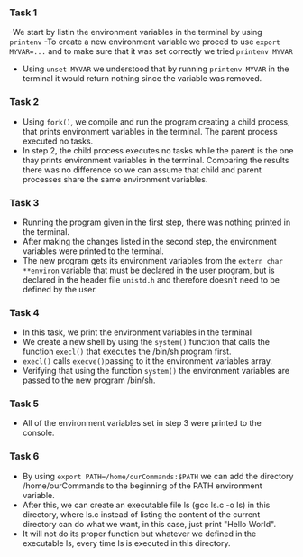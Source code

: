 ### Task 1
-We start by listin the environment variables in the terminal by using ``printenv``
-To create a new environment variable we proced to use ``export MYVAR=...`` and to make sure that it was set correctly we tried ``printenv MYVAR`` 
- Using ``unset MYVAR`` we understood that by running ``printenv MYVAR`` in the terminal it would return nothing since the variable was removed.

### Task 2
- Using ``fork()``, we compile and run the program creating a child process, that prints environment variables in the terminal. The parent process executed no tasks.
- In step 2, the child process executes no tasks while the parent is the one thay prints environment variables in the terminal. Comparing the results there was no difference so we can assume that child and parent processes share the same environment variables.

### Task 3
- Running the program given in the first step, there was nothing printed in the terminal.
- After making the changes listed in the second step, the environment variables were printed to the terminal.
- The new program gets its environment variables from the ``extern char **environ`` variable that must be declared in the user program, but is declared in the header file ``unistd.h`` and therefore doesn't need to be defined by the user.

### Task 4
- In this task, we print the environment variables in the terminal
- We create a new shell by using  the ``system()`` function that calls the function ``execl()`` that executes the /bin/sh program first. 
- ``execl()`` calls ``execve()``passing to it the environment variables array.
- Verifying that using the function ``system()`` the environment variables are passed to the new program /bin/sh.

### Task 5
- All of the environment variables set in step 3 were printed to the console.

### Task 6
- By using ``export PATH=/home/ourCommands:$PATH`` we can add the directory /home/ourCommands to the beginning of the PATH environment variable.
- After this, we can create an executable file ls (gcc ls.c -o ls) in this directory, where ls.c instead of listing the content of the current directory can do what we want, in this case, just print "Hello World".
- It will not do its proper function but whatever we defined in the executable ls, every time ls is executed in this directory.
